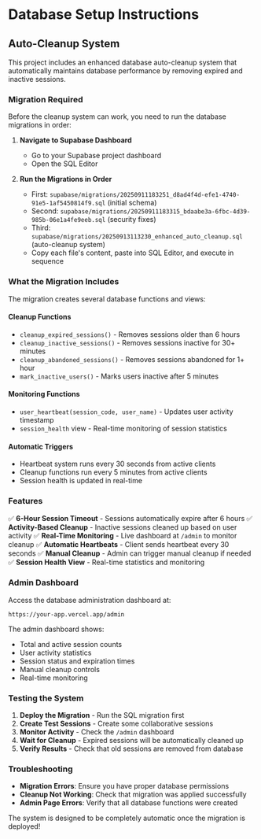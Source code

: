 # Database Setup Instructions

## Auto-Cleanup System

This project includes an enhanced database auto-cleanup system that automatically maintains database performance by removing expired and inactive sessions.

### Migration Required

Before the cleanup system can work, you need to run the database migrations in order:

1. **Navigate to Supabase Dashboard**

   - Go to your Supabase project dashboard
   - Open the SQL Editor

2. **Run the Migrations in Order**
   - First: `supabase/migrations/20250911183251_d8ad4f4d-efe1-4740-91e5-1af5450814f9.sql` (initial schema)
   - Second: `supabase/migrations/20250911183315_bdaabe3a-6fbc-4d39-985b-06e1a4fe9eeb.sql` (security fixes)
   - Third: `supabase/migrations/20250913113230_enhanced_auto_cleanup.sql` (auto-cleanup system)
   - Copy each file's content, paste into SQL Editor, and execute in sequence

### What the Migration Includes

The migration creates several database functions and views:

#### Cleanup Functions

- `cleanup_expired_sessions()` - Removes sessions older than 6 hours
- `cleanup_inactive_sessions()` - Removes sessions inactive for 30+ minutes
- `cleanup_abandoned_sessions()` - Removes sessions abandoned for 1+ hour
- `mark_inactive_users()` - Marks users inactive after 5 minutes

#### Monitoring Functions

- `user_heartbeat(session_code, user_name)` - Updates user activity timestamp
- `session_health` view - Real-time monitoring of session statistics

#### Automatic Triggers

- Heartbeat system runs every 30 seconds from active clients
- Cleanup functions run every 5 minutes from active clients
- Session health is updated in real-time

### Features

✅ **6-Hour Session Timeout** - Sessions automatically expire after 6 hours
✅ **Activity-Based Cleanup** - Inactive sessions cleaned up based on user activity
✅ **Real-Time Monitoring** - Live dashboard at `/admin` to monitor cleanup
✅ **Automatic Heartbeats** - Client sends heartbeat every 30 seconds
✅ **Manual Cleanup** - Admin can trigger manual cleanup if needed
✅ **Session Health View** - Real-time statistics and monitoring

### Admin Dashboard

Access the database administration dashboard at:

```
https://your-app.vercel.app/admin
```

The admin dashboard shows:

- Total and active session counts
- User activity statistics
- Session status and expiration times
- Manual cleanup controls
- Real-time monitoring

### Testing the System

1. **Deploy the Migration** - Run the SQL migration first
2. **Create Test Sessions** - Create some collaborative sessions
3. **Monitor Activity** - Check the `/admin` dashboard
4. **Wait for Cleanup** - Expired sessions will be automatically cleaned up
5. **Verify Results** - Check that old sessions are removed from database

### Troubleshooting

- **Migration Errors**: Ensure you have proper database permissions
- **Cleanup Not Working**: Check that migration was applied successfully
- **Admin Page Errors**: Verify that all database functions were created

The system is designed to be completely automatic once the migration is deployed!
